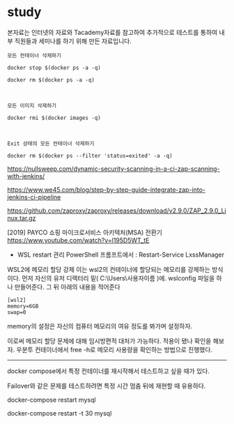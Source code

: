 # study

본자료는 인터넷의 자료와 Tacademy자료를 참고하여 추가적으로 테스트를 통하여 내부 직원들과 세미나를 하기 위해 만든 자료입니다.


```
모든 컨테이너 삭제하기

docker stop $(docker ps -a -q)

docker rm $(docker ps -a -q)



모든 이미지 삭제하기

docker rmi $(docker images -q)



Exit 상태의 모든 컨테이너 삭제하기

docker rm $(docker ps --filter 'status=exited' -a -q)
```


https://nullsweep.com/dynamic-security-scanning-in-a-ci-zap-scanning-with-jenkins/

https://www.we45.com/blog/step-by-step-guide-integrate-zap-into-jenkins-ci-pipeline

https://github.com/zaproxy/zaproxy/releases/download/v2.9.0/ZAP_2.9.0_Linux.tar.gz

[2019] PAYCO 쇼핑 마이크로서비스 아키텍처(MSA) 전환기
https://www.youtube.com/watch?v=l195D5WT_tE



* WSL restart
관리 PowerShell 프롬프트에서 : Restart-Service LxssManager



WSL2에 메모리 할당 강제
이는 wsl2의 컨테이너에 할당되는 메모리를 강제하는 방식이다. 먼저 자신의 유저 디렉터리 밑( C:\Users\사용자이름 )에. wslconfig 파일을 하나 만들어준다. 그 뒤 아래의 내용을 적어준다
 
```
[wsl2]
memory=6GB
swap=0
```

memory의 설정은 자신의 컴퓨터 메모리의 여유 정도를 봐가며 설정하자.

이로써 메모리 할당 문제에 대해 임시방편적 대처가 가능하다. 적용이 됐나 확인을 해보자. 우분투 컨테이너에서 free -h로 메모리 사용량을 확인하는 방법으로 진행했다.


---

docker compose에서 특정 컨테이너를 재시작해서 테스트하고 싶을 때가 있다.

Failover와 같은 문제를 테스트하려면 특정 시간 멈춤 뒤에 재현할 때 유용하다.

 

docker-compose restart mysql

docker-compose restart -t 30 mysql

